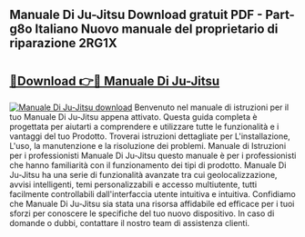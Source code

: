 ## Manuale Di Ju-Jitsu Download gratuit PDF - Part-g8o Italiano Nuovo manuale del proprietario di riparazione 2RG1X

# <h2><a href="http://dfgzo1e.blite.top/?on=Manuale+Di+Ju-Jitsu">🔗Download 👉🔴 Manuale Di Ju-Jitsu</a></h2>

[![Manuale Di Ju-Jitsu download](https://i.imgur.com/lujVjoI.png)](http://dfgzo1e.blite.top/?on=Manuale+Di+Ju-Jitsu)
Benvenuto nel manuale di istruzioni per il tuo Manuale Di Ju-Jitsu appena attivato. Questa guida completa è progettata per aiutarti a comprendere e utilizzare tutte le funzionalità e i vantaggi del tuo Prodotto. Troverai istruzioni dettagliate per L'installazione, L'uso, la manutenzione e la risoluzione dei problemi. Manuale di Istruzioni per i professionisti Manuale Di Ju-Jitsu questo manuale è per i professionisti che hanno familiarità con il funzionamento dei tipi di prodotto. Manuale Di Ju-Jitsu ha una serie di funzionalità avanzate tra cui geolocalizzazione, avvisi intelligenti, temi personalizzabili e accesso multiutente, tutti facilmente controllabili dall'interfaccia utente intuitiva e intuitiva. Confidiamo che Manuale Di Ju-Jitsu sia stata una risorsa affidabile ed efficace per i tuoi sforzi per conoscere le specifiche del tuo nuovo dispositivo. In caso di domande o dubbi, contattare il nostro team di assistenza clienti.
